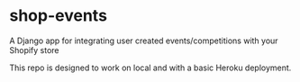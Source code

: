 # shop-events

A Django app for integrating user created events/competitions with your Shopify store

This repo is designed to work on local and with a basic Heroku deployment. 